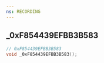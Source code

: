```yaml
---
ns: RECORDING
---
```

## _0xF854439EFBB3B583

```c
// 0xF854439EFBB3B583
void _0xF854439EFBB3B583();
```


